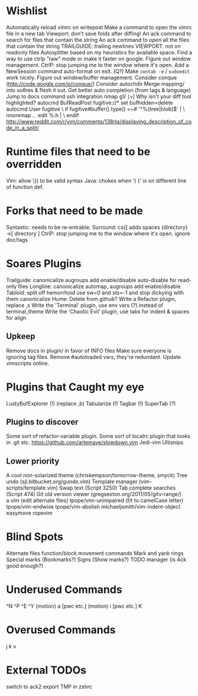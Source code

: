 # Wishlist
Automatically reload vimrc on writepost
Make a command to open the vimrc file in a new tab
Viewport: don't save folds after diffing!
An ack command to search for files that contain the string
An ack command to *open* all the files that contain the string
TRAILGUIDE: trailing newlines
VIEWPORT: not on readonly files
Autosplitter based on my heuristics for available space.
Find a way to use ctrlp "raw" mode or make it faster on google.
Figure out window management.
	CtrlP: stop jumping me to the window where it's open.
Add a NewSession command
auto-format on exit. (Q?)
Make `contab -e` / `sudoedit` work nicely.
Figure out window/buffer management.
Consider conque (http://code.google.com/p/conque/)
Consider autochdir
Merge mapping/ into so8res & flesh it out.
Get better auto completion (from tags & language)
Jump to docs command
ssh integration
nmap gV `[v`]
Why isn't your diff tool highlighted?
autocmd BufReadPost fugitive://\* set bufhidden=delete
autocmd User fugitive  \ if fugitive#buffer().type() =~# '^\%(tree\|blob\)$' |  \   nnoremap <buffer> .. :edit %:h<CR> |  \ endif
http://www.reddit.com/r/vim/comments/138rlq/displaying_description_of_code_in_a_split/

# Runtime files that need to be overridden
Vim: allow \\}) to be valid syntax
Java: chokes when ') {' is on different line of function def.

# Forks that need to be made
Syntastic: needs to be re-entrable.
Surround: cs{[ adds spaces {directory}→[ directory ]
CtrlP:
	stop jumping me to the window where it's open.
	ignore doc/tags

# Soares Plugins
Trailguide:
	canonicalize augroups
	add enable/disable
	auto-disable for read-only files
Longline:
	canonicalize automap, augroups
	add enable/disable
Tabloid:
	split off hemorrhoid
	use sw=0 and sts=-1 and stop dickying with them
	canonicalize
Hume:
	Delete from github?
Write a Refactor plugin, replace ,s
Write the 'Terminal' plugin, use env vars (?) instead of terminal\_theme
Write the 'Chaotic Evil' plugin, use tabs for indent & spaces for align

## Upkeep
Remove docs in plugin/ in favor of INFO files
Make sure everyone is ignoring tag files.
Remove #autoloaded vars, they're redundant.
Update vimscripts online.

# Plugins that Caught my eye
LustyBufExplorer (!) (replace ,b)
Tabularize (!)
Tagbar (!)
SuperTab (?)
## Plugins to discover
Some sort of refactor-variable plugin.
Some sort of localrc plugin that looks in .git etc.
https://github.com/artemave/slowdown.vim
Jedi-vim
Ultisnips
## Lower priority
A cool non-solarized theme    (chriskempson/tomorrow-theme, smyck)
Tree undo                     (sjl.bitbucket.org/gundo.vim)
Template manager              (vim-scripts/template.vim)
Swap text                     (Script 3250)
Tab complete searches         (Script 474)
Git old version viewer        (gregsexton.org/2011/05/gitv-range/)
a.vim                         (edit alternate files)
tpope/vim-unimpaired          (f/t to camelCase letter)
tpope/vim-endwise
tpope/vim-abolish
michaeljsmith/vim-indent-object
easymove
ropevim

# Blind Spots
Alternate files
function/block movement commands
Mark and yank rings
Special marks (Bookmarks?)
Signs (Show marks?)
TODO manager (is Ack good enough?)

# Underused Commands
^N ^P
^E ^Y
(motion) a [pwc etc.]
(motion) i [pwc etc.]
K

# Overused Commands
j
k
v

# External TODOs
switch to ack2
export TMP in zshrc
